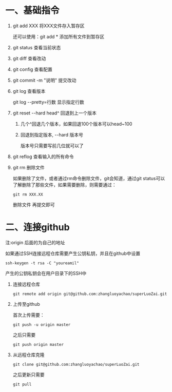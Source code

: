 # 一、基础指令

1. git add XXX	将XXX文件存入暂存区

   还可以使用：git add * 添加所有文件到暂存区

2. git status 查看当前状态

3. git diff 查看改动

4. git config 查看配置

5. git commit -m "说明"  提交改动

6. git log 查看版本

   git log --pretty=行数 	显示指定行数

7. git reset --hard head^ 回退到上一个版本 

   1. 几个^回退几个版本，如果回退100个版本可以head~100

   2. 回退到指定版本, --hard 版本号

      版本号只需要写前几位就可以了

8. git reflog 查看输入的所有命令

9. git rm 删除文件

   如果删除了文件，或者通过rm命令删除文件，git会知道，通过git status可以了解删除了那些文件，如果需要删除，则需要通过：
   
   ```
   git rm XXX.XX
   ```
   
   删除文件 再提交即可

# 二、连接github

注:origin 后面的为自己的地址

如果通过SSH连接远程仓库需要产生公钥私钥，并且在github中设置

```
ssh-keygen -t rsa -C "youreamil"
```

产生的公钥私钥会在用户目录下的SSH中

1. 连接远程仓库

   ```
   git remote add origin git@github.com:zhangluoyachao/superLuoZai.git
   ```

2. 上传至github

   首次上传需要：

   ```
   git push -u origin master
   ```

   之后只需要

   ```
   git push origin master
   ```

3. 从远程仓库克隆

   ```
   git clone git@github.com:zhangluoyachao/superLuoZai.git
   ```

   之后更新只需要

   ```
   git pull
   ```